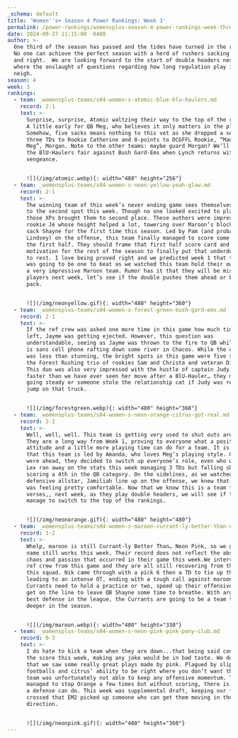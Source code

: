 ```yaml
---
_schema: default
title: 'Women''s+ Season 4 Power Rankings: Week 3'
permalink: /power-rankings/womensplus-season-4-power-rankings-week-three/
date: 2024-09-27 11:15:00 -0400
author: >-
  One third of the season has passed and the tides have turned in the rankings.
  No one can achieve the perfect season with a herd of rushers sacking QBs left
  and right.  We are looking forward to the start of double headers next week
  where the onslaught of questions regarding how long regulation play is, is
  neigh.
season: 4
week: 3
rankings:
  - team: _womensplus-teams/s04-women-s-atomic-blue-blu-haulers.md
    record: 2-1
    text: >-
      Surprise, surprise, Atomic waltzing their way to the top of the rankings.
      A little early for QB Meg, who believes it only matters in the playoffs.
      Somehow, five sacks means nothing to this vet as she dropped a series of
      three TDs to Rookie Catherine and 8-points to DCGFFL Rookie, “Made by
      Meg”, Morgan. Note to the other teams: maybe guard Morgan? We’ll see how
      the BlU-Haulers fair against Bush Gard-Ems when Lynch returns with a
      vengeance.


      ![](/img/atomic.webp){: width="480" height="256"}
  - team: _womensplus-teams/s04-women-s-neon-yellow-yeah-glow.md
    record: 2-1
    text: >-
      The winning team of this week’s never ending game sees themselves rising
      to the second spot this week. Though no one looked excited to play OT,
      those XPs brought them to second place. These authors were impressed by
      rookie Jé whose height helped a lot, towering over Maroon’s blocker to
      sack Shayne for the first time this season. Led by Pam (and probably
      Lindsey) on the offense, this team finally managed to score some points in
      the first half. They should frame that first half score card and use it as
      motivation for the rest of the season to finally put that underdog title
      to rest. I love being proved right and we predicted week 1 that this team
      was going to be one to beat as we watched this team hold their own against
      a very impressive Maroon team. Rumor has it that they will be missing some
      players next week, let’s see if the double pushes them ahead or behind the
      pack.


      ![](/img/neonyellow.gif){: width="480" height="360"}
  - team: _womensplus-teams/s04-women-s-forest-green-bush-gard-ems.md
    record: 2-1
    text: >-
      If the ref crew was asked one more time in this game how much time was
      left, Jayme was getting ejected. However, this question was
      understandable, seeing as Jayme was thrown to the fire to QB while Lynch
      is sans cell phone rafting down some river in Chacos. While the offense
      was less than stunning, the bright spots in this game were five sacks by
      the Forest Rushing trio of rookies Sam and Christa and veteran Dinora.
      This duo was also very impressed with the hustle of captain Judy, running
      faster than we have ever seen her move after a BlU-Hauler… they must be
      going steady or someone stole the relationship cat if Judy was ready to
      jump on that truck.


      ![](/img/forestgreen.webp){: width="480" height="368"}
  - team: _womensplus-teams/s04-women-s-neon-orange-citrus-got-real.md
    record: 2-1
    text: >-
      Well, well, well. This team is getting very used to shut outs arent they?
      They are a long way from Week 1, proving to everyone what a positive
      attitude and a little more playing time can do for a team. It is fitting
      that this team is led by Amanda, who loves Meg’s playing style. Once they
      were ahead, they decided to switch up everyone’s role, even who was QB.
      Lex ran away on the stats this week managing 3 TDs but falling short on
      scoring a 4th in the QB category. On the sidelines, as we watched
      defensive allstar, Jamiliah line up on the offense, we knew that Orange
      was feeling pretty comfortable. Now that we know this is a team full of
      verses,, next week, as they play double headers, we will see if they
      manage to switch to the top of the rankings.


      ![](/img/neonorange.gif){: width="480" height="480"}
  - team: _womensplus-teams/s04-women-s-maroon-currant-ly-better-than-u.md
    record: 1-2
    text: >-
      Whelp, maroon is still Currant-ly Better Than… Neon Pink, so we guess the
      name still works this week. Their record does not reflect the absolute
      chaos and passion that occurred in their game this week.We interviewed the
      ref crew from this game and they are all still recovering from the sass of
      this squad. Nik came through with a pick 6 then a TD to tie up the game,
      leading to an intense OT, ending with a tough call against maroon. The
      Currants need to hold a practice or two, speed up their offensive game and
      get on the line to leave QB Shayne some time to breathe. With arguably the
      best defense in the league, the Currants are going to be a team to watch
      deeper in the season.


      ![](/img/maroon.webp){: width="480" height="330"}
  - team: _womensplus-teams/s04-women-s-neon-pink-pink-pony-club.md
    record: 0-3
    text: >-
      I do hate to kick a team when they are down...that being said considering
      the score this week, making any joke would be in bad taste. We do believe
      that we saw some really great plays made by pink. Plagued by slippery
      footballs and citrus’ ability to be right where you don’t want them, this
      team was unfortunately not able to keep any offensive momentum. They
      managed to stop Orange a few times but without scoring, there is not much
      a defense can do. This week was supplemental draft, keeping our fingers
      crossed that EM2 picked up someone who can get them moving in the right
      direction.


      ![](/img/neonpink.gif){: width="480" height="360"}
---
```

